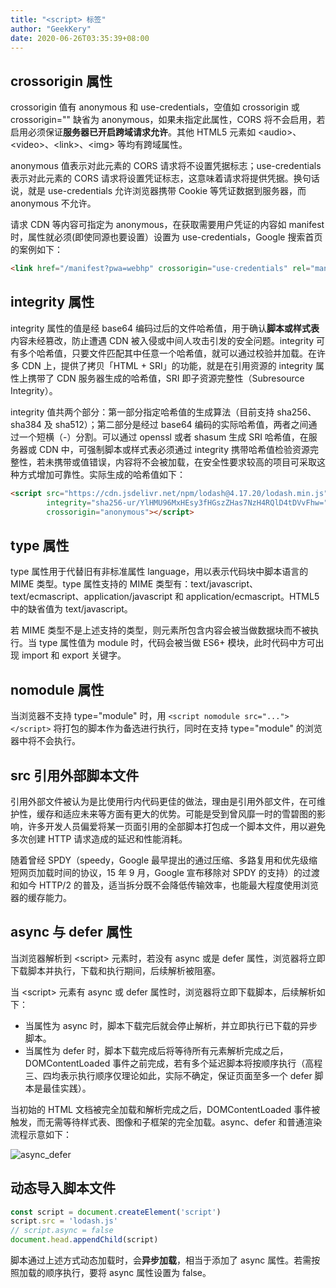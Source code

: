 ```yaml
---
title: "<script> 标签"
author: "GeekKery"
date: 2020-06-26T03:35:39+08:00
---
```


## crossorigin 属性

crossorigin 值有 anonymous 和 use-credentials，空值如 crossorigin 或 crossorigin="" 缺省为 anonymous，如果未指定此属性，CORS 将不会启用，若启用必须保证**服务器已开启跨域请求允许**。其他 HTML5 元素如 \<audio>、\<video>、\<link>、\<img> 等均有跨域属性。

anonymous 值表示对此元素的 CORS 请求将不设置凭据标志；use-credentials 表示对此元素的 CORS 请求将设置凭证标志，这意味着请求将提供凭据。换句话说，就是 use-credentials 允许浏览器携带 Cookie 等凭证数据到服务器，而 anonymous 不允许。

请求 CDN 等内容可指定为 anonymous，在获取需要用户凭证的内容如 manifest 时，属性就必须(即使同源也要设置）设置为 use-credentials，Google 搜索首页的案例如下：

```html
<link href="/manifest?pwa=webhp" crossorigin="use-credentials" rel="manifest">
```

## integrity 属性

integrity 属性的值是经 base64 编码过后的文件哈希值，用于确认**脚本或样式表**内容未经篡改，防止遭遇 CDN 被入侵或中间人攻击引发的安全问题。integrity 可有多个哈希值，只要文件匹配其中任意一个哈希值，就可以通过校验并加载。在许多 CDN 上，提供了拷贝「HTML + SRI」的功能，就是在引用资源的 integrity 属性上携带了 CDN 服务器生成的哈希值，SRI 即子资源完整性（Subresource Integrity）。

integrity 值共两个部分：第一部分指定哈希值的生成算法（目前支持 sha256、sha384 及 sha512）；第二部分是经过 base64 编码的实际哈希值，两者之间通过一个短横（-）分割。可以通过 openssl 或者 shasum 生成 SRI 哈希值，在服务器或 CDN 中，可强制脚本或样式表必须通过 integrity 携带哈希值检验资源完整性，若未携带或值错误，内容将不会被加载，在安全性要求较高的项目可采取这种方式增加可靠性。实际生成的哈希值如下：

```html
<script src="https://cdn.jsdelivr.net/npm/lodash@4.17.20/lodash.min.js" 
        integrity="sha256-ur/YlHMU96MxHEsy3fHGszZHas7NzH4RQlD4tDVvFhw=" 
        crossorigin="anonymous"></script>
```

## type 属性

type 属性用于代替旧有非标准属性 language，用以表示代码块中脚本语言的 MIME 类型。type 属性支持的 MIME 类型有：text\/javascript、text\/ecmascript、application\/javascript 和 application\/ecmascript。HTML5 中的缺省值为 text\/javascript。

若 MIME 类型不是上述支持的类型，则元素所包含内容会被当做数据块而不被执行。当 type 属性值为 module 时，代码会被当做 ES6+ 模块，此时代码中方可出现 import 和 export 关键字。

## nomodule 属性

当浏览器不支持 type="module"  时，用 `<script nomodule src="..."></script>` 将打包的脚本作为备选进行执行，同时在支持 type="module"  的浏览器中将不会执行。

## src 引用外部脚本文件

引用外部文件被认为是比使用行内代码更佳的做法，理由是引用外部文件，在可维护性，缓存和适应未来等方面有更大的优势。可能是受到曾风靡一时的雪碧图的影响，许多开发人员偏爱将某一页面引用的全部脚本打包成一个脚本文件，用以避免多次创建 HTTP 请求造成的延迟和性能消耗。

随着曾经 SPDY（speedy，Google 最早提出的通过压缩、多路复用和优先级缩短网页加载时间的协议，15 年 9 月，Google 宣布移除对 SPDY 的支持）的过渡和如今 HTTP/2 的普及，适当拆分既不会降低传输效率，也能最大程度使用浏览器的缓存能力。

## async 与 defer 属性

当浏览器解析到 \<script> 元素时，若没有 async 或是 defer 属性，浏览器将立即下载脚本并执行，下载和执行期间，后续解析被阻塞。

当 \<script> 元素有 async 或 defer 属性时，浏览器将立即下载脚本，后续解析如下：
- 当属性为 async 时，脚本下载完后就会停止解析，并立即执行已下载的异步脚本。
- 当属性为 defer 时，脚本下载完成后将等待所有元素解析完成之后，DOMContentLoaded 事件之前完成，若有多个延迟脚本将按顺序执行（高程三、四均表示执行顺序仅理论如此，实际不确定，保证页面至多一个 defer 脚本是最佳实践）。

当初始的 HTML 文档被完全加载和解析完成之后，DOMContentLoaded 事件被触发，而无需等待样式表、图像和子框架的完全加载。async、defer 和普通渲染流程示意如下：

![async_defer](/<script>标签/async_defer.png)

## 动态导入脚本文件

``` js
const script = document.createElement('script')
script.src = 'lodash.js'
// script.async = false
document.head.appendChild(script)
```

脚本通过上述方式动态加载时，会**异步加载**，相当于添加了 async 属性。若需按照加载的顺序执行，要将 async 属性设置为 false。
